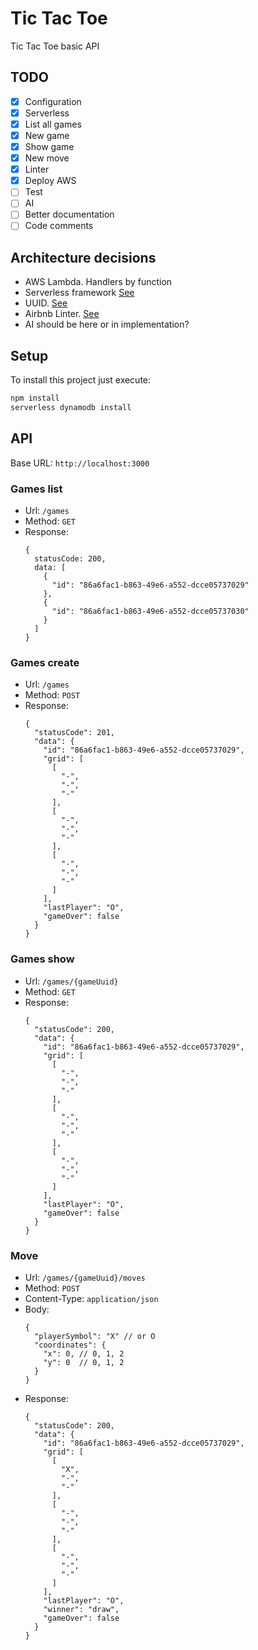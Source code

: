 # Tic Tac Toe

Tic Tac Toe basic API

## TODO

- [X] Configuration
- [x] Serverless
- [x] List all games
- [x] New game
- [X] Show game
- [X] New move
- [x] Linter
- [x] Deploy AWS
- [ ] Test
- [ ] AI
- [ ] Better documentation
- [ ] Code comments

## Architecture decisions

* AWS Lambda. Handlers by function
* Serverless framework [See](https://serverles.com)
* UUID. [See](https://medium.com/@Mareks_082/auto-increment-keys-vs-uuid-a74d81f7476a)
* Airbnb Linter. [See](https://github.com/airbnb/javascript)
* AI should be here or in implementation?

## Setup

To install this project just execute:

```bash
npm install
serverless dynamodb install
```

## API

Base URL: `http://localhost:3000`

### Games list

* Url: `/games`
* Method: `GET`
* Response:
  ```
  {
    statusCode: 200,
    data: [
      {
        "id": "86a6fac1-b863-49e6-a552-dcce05737029"
      },
      {
        "id": "86a6fac1-b863-49e6-a552-dcce05737030"
      }
    ]
  }
  ```

### Games create

* Url: `/games`
* Method: `POST`
* Response:
  ```
  {
    "statusCode": 201,
    "data": {
      "id": "86a6fac1-b863-49e6-a552-dcce05737029",
      "grid": [
        [
          "-",
          "-",
          "-"
        ],
        [
          "-",
          "-",
          "-"
        ],
        [
          "-",
          "-",
          "-"
        ]
      ],
      "lastPlayer": "O",
      "gameOver": false
    }
  }
  ```

### Games show

* Url: `/games/{gameUuid}`
* Method: `GET`
* Response:
  ```
  {
    "statusCode": 200,
    "data": {
      "id": "86a6fac1-b863-49e6-a552-dcce05737029",
      "grid": [
        [
          "-",
          "-",
          "-"
        ],
        [
          "-",
          "-",
          "-"
        ],
        [
          "-",
          "-",
          "-"
        ]
      ],
      "lastPlayer": "O",
      "gameOver": false
    }
  }
  ```

### Move

* Url: `/games/{gameUuid}/moves`
* Method: `POST`
* Content-Type: `application/json`
* Body:
  ```
  {
    "playerSymbol": "X" // or O
    "coordinates": {
      "x": 0, // 0, 1, 2
      "y": 0  // 0, 1, 2
    }
  }
  ```
* Response:
  ```
  {
    "statusCode": 200,
    "data": {
      "id": "86a6fac1-b863-49e6-a552-dcce05737029",
      "grid": [
        [
          "X",
          "-",
          "-"
        ],
        [
          "-",
          "-",
          "-"
        ],
        [
          "-",
          "-",
          "-"
        ]
      ],
      "lastPlayer": "O",
      "winner": "draw",
      "gameOver": false
    }
  }
  ```

  
